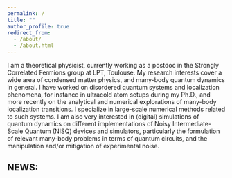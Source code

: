 ```yaml
---
permalink: /
title: ""
author_profile: true
redirect_from: 
  - /about/
  - /about.html
---
```


I am a theoretical physicist, currently working as a postdoc in the Strongly Correlated Fermions group at LPT, Toulouse. My research interests cover a wide area of condensed matter physics, and many-body quantum dynamics in general. I have worked on disordered quantum systems and localization phenomena, for instance in ultracold atom setups during my Ph.D., and more recently on the analytical and numerical explorations of many-body localization transitions. I specialize in large-scale numerical methods related to such systems. I am also very interested in (digital) simulations of quantum dynamics on different implementations of Noisy Intermediate-Scale Quantum (NISQ) devices and simulators, particularly the formulation of relevant many-body problems in terms of quantum circuits, and the manipulation and/or mitigation of experimental noise.

NEWS:
------
